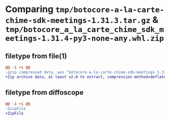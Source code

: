# Comparing `tmp/botocore-a-la-carte-chime-sdk-meetings-1.31.3.tar.gz` & `tmp/botocore_a_la_carte_chime_sdk_meetings-1.31.4-py3-none-any.whl.zip`

## filetype from file(1)

```diff
@@ -1 +1 @@
-gzip compressed data, was "botocore-a-la-carte-chime-sdk-meetings-1.31.3.tar", last modified: Fri Jul 14 01:46:03 2023, max compression
+Zip archive data, at least v2.0 to extract, compression method=deflate
```

## filetype from diffoscope

```diff
@@ -1 +1 @@
-GzipFile
+ZipFile
```

